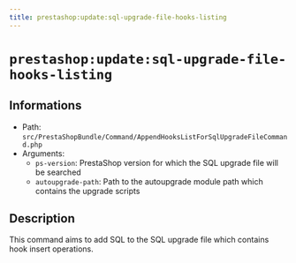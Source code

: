 ```yaml
---
title: prestashop:update:sql-upgrade-file-hooks-listing
---
```


# `prestashop:update:sql-upgrade-file-hooks-listing`

## Informations

* Path: `src/PrestaShopBundle/Command/AppendHooksListForSqlUpgradeFileCommand.php`
* Arguments:
  * `ps-version`: PrestaShop version for which the SQL upgrade file will be searched
  * `autoupgrade-path`: Path to the autoupgrade module path which contains the upgrade scripts

## Description

This command aims to add SQL to the SQL upgrade file which contains hook insert operations.
